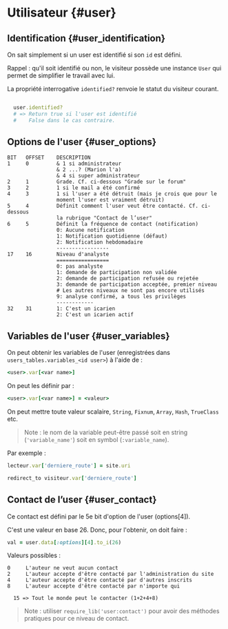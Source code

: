 # Utilisateur {#user}

## Identification {#user_identification}

On sait simplement si un user est identifié si son `id` est défini.

Rappel : qu'il soit identifié ou non, le visiteur possède une instance `User` qui permet de simplifier le travail avec lui.

La propriété interrogative `identified?` renvoie le statut du visiteur courant.

```ruby

  user.identified?
  # => Return true si l'user est identifié
  #    False dans le cas contraire.

```

## Options de l'user {#user_options}

```
BIT   OFFSET    DESCRIPTION
1     0         & 1 si administrateur
                & 2 ...? (Marion l'a)
                & 4 si super administrateur
2     1         Grade. Cf. ci-dessous "Grade sur le forum"
3     2         1 si le mail a été confirmé
4     3         1 si l'user a été détruit (mais je crois que pour le
                moment l'user est vraiment détruit)
5     4         Définit comment l'user veut être contacté. Cf. ci-dessous
                la rubrique "Contact de l’user"
6     5         Définit la fréquence de contact (notification)
                0: Aucune notification
                1: Notification quotidienne (défaut)
                2: Notification hebdomadaire
                -----------------
17    16        Niveau d'analyste
                =================
                0: pas analyste
                1: demande de participation non validée
                2: demande de participation refusée ou rejetée
                3: demande de participation acceptée, premier niveau
                # Les autres niveaux ne sont pas encore utilisés
                9: analyse confirmé, a tous les privilèges
                ------------
32    31        1: C'est un icarien
                2: C'est un icarien actif
```

## Variables de l'user {#user_variables}

On peut obtenir les variables de l'user (enregistrées dans `users_tables.variables_<id user>`) à l'aide de :

```ruby
<user>.var[<var name>]
```

On peut les définir par :

```ruby
<user>.var[<var name>] = <valeur>
```

On peut mettre toute valeur scalaire, `String`, `Fixnum`, `Array`, `Hash`, `TrueClass` etc.

> Note : le nom de la variable peut-être passé soit en string (`'variable_name'`) soit en symbol (`:variable_name`).

Par exemple :

```ruby
lecteur.var['derniere_route'] = site.uri
```

```ruby
redirect_to visiteur.var['derniere_route']
```


## Contact de l’user {#user_contact}

Ce contact est défini par le 5e bit d'option de l'user (options[4]).

C'est une valeur en base 26. Donc, pour l'obtenir, on doit faire :

```ruby
val = user.data[:options][4].to_i(26)
```

Valeurs possibles :

```
0     L'auteur ne veut aucun contact
2     L'auteur accepte d'être contacté par l'administration du site
4     L'auteur accepte d'être contacté par d'autres inscrits
8     L'auteur accepte d'être contacté par n'importe qui

  15 => Tout le monde peut le contacter (1+2+4+8)

```

> Note : utiliser `require_lib('user:contact')` pour avoir des méthodes pratiques pour ce niveau de contact.
